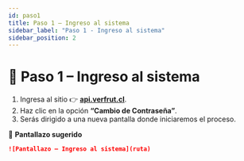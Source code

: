 ```yaml
---
id: paso1
title: Paso 1 – Ingreso al sistema
sidebar_label: "Paso 1 - Ingreso al sistema"
sidebar_position: 2
---
```


# 🚪 Paso 1 – Ingreso al sistema

1. Ingresa al sitio 👉 [**api.verfrut.cl**](https://api.verfrut.cl).  
2. Haz clic en la opción **“Cambio de Contraseña”**.  
3. Serás dirigido a una nueva pantalla donde iniciaremos el proceso.

📸 **Pantallazo sugerido**  
```md
![Pantallazo – Ingreso al sistema](ruta)